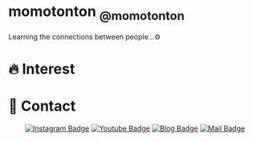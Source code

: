 # momotonton <sub> @momotonton</sub>
Learning the connections between people...⚙

#  

# 🔥 Interest

# 👋 Contact
<div align=center>
  
[![Instagram Badge](https://img.shields.io/badge/-Instagram-E4405F?style=flat-square&logo=instagram&logoColor=white&link=https://www.instagram.com/momotonton/)](https://www.instagram.com/momotonton/) 
[![Youtube Badge](https://img.shields.io/badge/Youtube-ff0000?style=flat-square&logo=youtube&link=https://www.youtube.com/channel/UC3NTLTJXJOK7wQLBMkqSBJg)](https://www.youtube.com/channel/UC3NTLTJXJOK7wQLBMkqSBJg/featured) 
[![Blog Badge](http://img.shields.io/badge/-Blog-blueviolet?style=flat-square&logo=FF5722&link=https://momotonton.tistory.com/)](https://momotonton.tistory.com/)
[![Mail Badge](https://img.shields.io/badge/-Mail-d14836?style=flat-square&logo=Gmail&logoColor=white&link=:mailto:justartwo@daum.net)](mailto:justartwo@daum.net)

</div>
